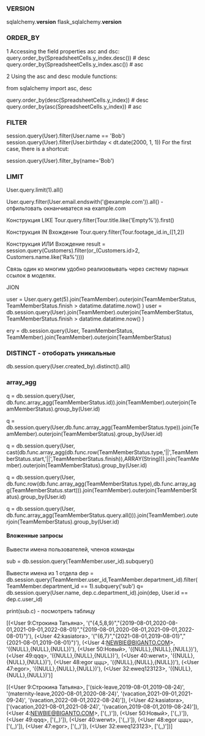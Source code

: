 ### VERSION
sqlalchemy.__version__
flask_sqlalchemy.__version__



### ORDER_BY

1 Accessing the field properties asc and dsc:
query.order_by(SpreadsheetCells.y_index.desc()) # desc
query.order_by(SpreadsheetCells.y_index.asc()) # asc

2 Using the asc and desc module functions:

from sqlalchemy import asc, desc

query.order_by(desc(SpreadsheetCells.y_index)) # desc
query.order_by(asc(SpreadsheetCells.y_index)) # asc

### FILTER

session.query(User).filter(User.name == 'Bob')
session.query(User).filter(User.birthday < dt.date(2000, 1, 1))
For the first case, there is a shortcut:

session.query(User).filter_by(name='Bob')

### LIMIT

User.query.limit(1).all()

User.query.filter(User.email.endswith('@example.com')).all() - отфильтовать окнанчиватеся на example.com

Конструкция LIKE
Tour.query.filter(Tour.title.like('Empty%')).first()


Конструкция IN Вхождение
Tour.query.filter(Tour.footage_id.in_([1,2])

Конструкция ИЛИ Вхождение
result = session.query(Customers).filter(or_(Customers.id>2, Customers.name.like('Ra%'))))


Связь один ко многим удобно реализовывать через систему парных ссылок в моделях. 


JION

user = User.query.get(5).join(TeamMember).outerjoin(TeamMemberStatus, TeamMemberStatus.finish > datatime.datatime.now() )
user = db.session.query(User).join(TeamMember).outerjoin(TeamMemberStatus, TeamMemberStatus.finish > datatime.datatime.now() )

ery = db.session.query(User, TeamMemberStatus, TeamMember).join(TeamMember).outerjoin(TeamMemberStatus)


### DISTINCT - отоборать уникальные

db.session.query(User.created_by).distinct().all()

### array_agg

q = db.session.query(User, db.func.array_agg(TeamMemberStatus.id)).join(TeamMember).outerjoin(TeamMemberStatus).group_by(User.id)


q = db.session.query(User,db.func.array_agg(TeamMemberStatus.type)).join(TeamMember).outerjoin(TeamMemberStatus).group_by(User.id)



q = db.session.query(User, cast(db.func.array_agg(db.func.row(TeamMemberStatus.type,'||',TeamMemberStatus.start,'||',TeamMemberStatus.finish)),ARRAY(String))).join(TeamMember).outerjoin(TeamMemberStatus).group_by(User.id)



q = db.session.query(User, db.func.row(db.func.array_agg(TeamMemberStatus.type),db.func.array_agg(TeamMemberStatus.start))).join(TeamMember).outerjoin(TeamMemberStatus).group_by(User.id)


q = db.session.query(User, db.func.array_agg(TeamMemberStatus.query.all())).join(TeamMember).outerjoin(TeamMemberStatus).group_by(User.id)
#### Вложенные запросы

Вывести имена пользователей, членов команды	

sub = db.session.query(TeamMember.user_id).subquery()

Вывести имена из 1 отдела
dep = db.session.query(TeamMember.user_id,TeamMember.department_id).filter(TeamMember.department_id == 1).subquery('sub')
q= db.session.query(User.name, dep.c.department_id).join(dep, User.id == dep.c.user_id) 

print(sub.c) - посмотреть таблицу




[(<User 9:Строкина Татьяна>, '("{4,5,8,9}","{2019-08-01,2020-08-01,2021-09-01,2022-08-01}","{2019-08-01,2020-08-01,2021-09-01,2022-08-01}")'), (<User 42:kasiatora>, '("{6,7}","{2021-08-01,2019-08-01}","{2021-08-01,2019-08-01}")'), (<User 4:NEWBIE@BIGANTO.COM>, '({NULL},{NULL},{NULL})'), (<User 50:Новый>, '({NULL},{NULL},{NULL})'), (<User 49:qqq>, '({NULL},{NULL},{NULL})'), (<User 40:werwt>, '({NULL},{NULL},{NULL})'), (<User 48:egor ццц>, '({NULL},{NULL},{NULL})'), (<User 47:egor>, '({NULL},{NULL},{NULL})'), (<User 32:eweq123123>, '({NULL},{NULL},{NULL})')]


[(<User 9:Строкина Татьяна>, ['(sick-leave,2019-08-01,2019-08-24)', '(maternity-leave,2020-08-01,2020-08-24)', '(vacation,2021-09-01,2021-09-24)', '(vacation,2022-08-01,2022-08-24)']), (<User 42:kasiatora>, ['(vacation,2021-08-01,2021-08-24)', '(vacation,2019-08-01,2019-08-24)']), (<User 4:NEWBIE@BIGANTO.COM>, ['(,,)']), (<User 50:Новый>, ['(,,)']), (<User 49:qqq>, ['(,,)']), (<User 40:werwt>, ['(,,)']), (<User 48:egor ццц>, ['(,,)']), (<User 47:egor>, ['(,,)']), (<User 32:eweq123123>, ['(,,)'])]


